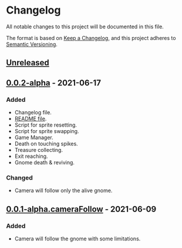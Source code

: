 # Changelog
All notable changes to this project will be documented in this file.

The format is based on [Keep a Changelog](https://keepachangelog.com/en/1.0.0/),
and this project adheres to [Semantic Versioning](https://semver.org/spec/v2.0.0.html).

## [Unreleased]

## [0.0.2-alpha] - 2021-06-17
### Added
- Changelog file.
- [README file](./README.md).
- Script for sprite resetting.
- Script for sprite swapping.
- Game Manager.
- Death on touching spikes.
- Treasure collecting.
- Exit reaching.
- Gnome death & reviving.

### Changed
- Camera will follow only the alive gnome.

## [0.0.1-alpha.cameraFollow] - 2021-06-09
### Added
- Camera will follow the gnome with some limitations.

[Unreleased]: https://github.com/JuStPiNkCoDeR/playingWithUnity/compare/0.0.2-alpha...HEAD
[0.0.2-alpha]: https://github.com/JuStPiNkCoDeR/playingWithUnity/releases/tag/0.0.2-alpha
[0.0.1-alpha.cameraFollow]: https://github.com/JuStPiNkCoDeR/playingWithUnity/releases/tag/v0.0.1-alpha.cameraFollow